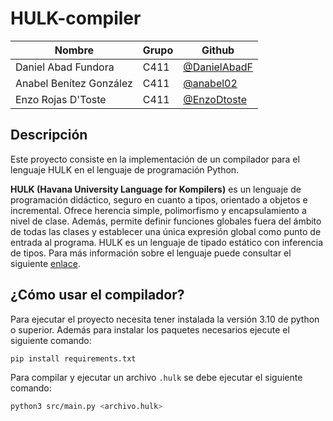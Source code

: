 # HULK-compiler

| **Nombre**              | **Grupo** | **Github**                                     |
|-------------------------|-----------|------------------------------------------------|
| Daniel Abad Fundora     | C411      | [@DanielAbadF](https://github.com/DanielAbadF) |
| Anabel Benítez González | C411      | [@anabel02](https://github.com/anabel02)       |
| Enzo Rojas D'Toste      | C411      | [@EnzoDtoste](https://github.com/EnzoDtoste)   |           

## Descripción

Este proyecto consiste en la implementación de un compilador para el lenguaje HULK en el lenguaje de programación
Python.

__HULK (Havana University Language for Kompilers)__ es un lenguaje de programación didáctico, seguro en cuanto a tipos,
orientado a objetos e incremental. Ofrece herencia simple, polimorfismo y encapsulamiento a nivel de
clase. Además, permite definir funciones globales fuera del ámbito de todas las clases y establecer una única expresión
global como punto de entrada al programa. HULK es un lenguaje de tipado estático con inferencia de tipos.
Para más información sobre el lenguaje puede consultar el siguiente [enlace](https://matcom.in/hulk/).

## ¿Cómo usar el compilador?

Para ejecutar el proyecto necesita tener instalada la versión 3.10 de python o superior. Además para instalar los
paquetes necesarios ejecute el siguiente comando:

```bash
pip install requirements.txt
```

Para compilar y ejecutar un archivo `.hulk` se debe ejecutar el siguiente comando:

```bash
python3 src/main.py <archivo.hulk>
```
